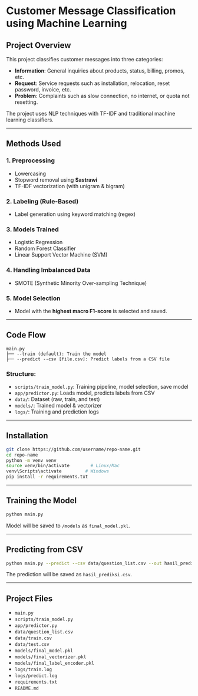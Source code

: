 
# Customer Message Classification using Machine Learning

## Project Overview

This project classifies customer messages into three categories:

- **Information**: General inquiries about products, status, billing, promos, etc.
- **Request**: Service requests such as installation, relocation, reset password, invoice, etc.
- **Problem**: Complaints such as slow connection, no internet, or quota not resetting.

The project uses NLP techniques with TF-IDF and traditional machine learning classifiers.

---

## Methods Used

### 1. Preprocessing
- Lowercasing
- Stopword removal using **Sastrawi**
- TF-IDF vectorization (with unigram & bigram)

### 2. Labeling (Rule-Based)
- Label generation using keyword matching (regex)

### 3. Models Trained
- Logistic Regression
- Random Forest Classifier
- Linear Support Vector Machine (SVM)

### 4. Handling Imbalanced Data
- SMOTE (Synthetic Minority Over-sampling Technique)

### 5. Model Selection
- Model with the **highest macro F1-score** is selected and saved.

---

## Code Flow

```
main.py
├── --train (default): Train the model
├── --predict --csv [file.csv]: Predict labels from a CSV file
```

### Structure:
- `scripts/train_model.py`: Training pipeline, model selection, save model
- `app/predictor.py`: Loads model, predicts labels from CSV
- `data/`: Dataset (raw, train, and test)
- `models/`: Trained model & vectorizer
- `logs/`: Training and prediction logs

---

## Installation

```bash
git clone https://github.com/username/repo-name.git
cd repo-name
python -m venv venv
source venv/bin/activate        # Linux/Mac
venv\Scripts\activate         # Windows
pip install -r requirements.txt
```

---

## Training the Model

```bash
python main.py
```

Model will be saved to `/models` as `final_model.pkl`.

---

## Predicting from CSV

```bash
python main.py --predict --csv data/question_list.csv --out hasil_prediksi.csv
```

The prediction will be saved as `hasil_prediksi.csv`.

---

## Project Files

- `main.py`
- `scripts/train_model.py`
- `app/predictor.py`
- `data/question_list.csv`
- `data/train.csv`
- `data/test.csv`
- `models/final_model.pkl`
- `models/final_vectorizer.pkl`
- `models/final_label_encoder.pkl`
- `logs/train.log`
- `logs/predict.log`
- `requirements.txt`
- `README.md`
